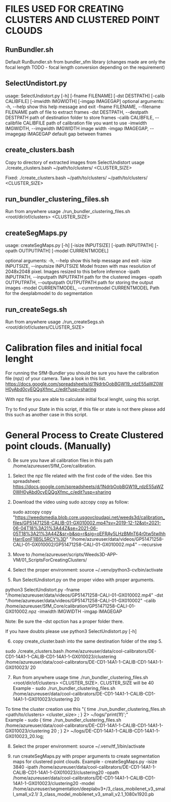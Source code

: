 # FILES USED FOR CREATING CLUSTERS AND CLUSTERED POINT CLOUDS 

## RunBundler.sh 
Default RunBundler.sh from bundler_sfm library (changes made are only the focal length TODO - focal length conversion depending on the requirement) 

## SelectUndistort.py 
usage: SelectUndistort.py [-h] [-fname FILENAME] [-dst DESTPATH]
                          [-calib CALIBFILE] [-imwidth IMGWIDTH]
                          [-imgap IMAGEGAP]
optional arguments:
  -h, --help            show this help message and exit
  -fname FILENAME, --filename FILENAME
                        path of file to extract frames
  -dst DESTPATH, --destpath DESTPATH
                        path of destination folder to store frames
  -calib CALIBFILE, --calibfile CALIBFILE
                        path of calibration file you want to use
  -imwidth IMGWIDTH, --imgwidth IMGWIDTH
                        image width
  -imgap IMAGEGAP, --imagegap IMAGEGAP
                        default gap between frames

## create_clusters.bash
Copy to directory of extracted images from SelectUndistort 
usage
./create_clusters.bash ~/path/to/clusters/ <CLUSTER_SIZE>

Fixed:  ./create_clusters.bash ~/path/to/clusters/ ~/path/to/clusters/ <CLUSTER_SIZE>


## run_bundler_clustering_files.sh 
Run from anywhere 
usage 
./run_bundler_clustering_files.sh <root/dir/of/clusters> <CLUSTER_SIZE> 


## createSegMaps.py 
usage: createSegMaps.py [-h] [-isize INPUTSIZE] [-ipath INPUTPATH]
                        [-opath OUTPUTPATH] [-model CURRENTMODEL]

optional arguments:
  -h, --help            show this help message and exit
  -isize INPUTSIZE, --inputsize INPUTSIZE
                        Model frozen with max resolution of 2048x2048 pixel.
                        Images resized to this before inference
  -ipath INPUTPATH, --inputpath INPUTPATH
                        path for the clustered images
  -opath OUTPUTPATH, --outputpath OUTPUTPATH
                        path for storing the output images
  -model CURRENTMODEL, --currentmodel CURRENTMODEL
                        Path for the deeplabmodel to do segmentation

## run_createSegs.sh
Run from anywhere 
usage 
./run_createSegs.sh <root/dir/of/clusters/CLUSTER_SIZE> 

# Calibration files and initial focal lenght

For running the SfM-Bundler you should be sure you have the calibration file (npz) of your camera. Take a look in this list. https://docs.google.com/spreadsheets/d/1NdrbOobBGW19_rdzE55aWZ0WH0yAbd0cyEQQgXfmc_c/edit?usp=sharing

With npz file you are able to calculate initial focal lenght, using this script.

Try to find your State in this script, if this file or state is not there please add this such as another case in this script. 

# General Process to Create Clustered point clouds. (Manually)
0. Be sure you have all calibration files in this path /home/azureuser/SfM_Core/calibration.

1. Select the npz file related with the first code of the video. 
    See this spreadsheet: https://docs.google.com/spreadsheets/d/1NdrbOobBGW19_rdzE55aWZ0WH0yAbd0cyEQQgXfmc_c/edit?usp=sharing

2. Download the video using sudo azcopy copy as follow:

    sudo azcopy copy "https://weedsmedia.blob.core.usgovcloudapi.net/weeds3d/calibration_files/GP51471258-CALIB-01-GX010002.mp4?sv=2019-12-12&st=2021-06-04T18%3A21%3A44Z&se=2021-06-05T18%3A21%3A44Z&sr=b&sp=r&sig=oEFRAy5LHzBMnT64r0tw5twIhhHarrEonF1IB5L5RCY%3D" "/home/azureuser/data/videos/GP51471258-CALI-01-GX010002/GP51471258-CALI-01-GX010002.mp4" --recursive
    
3. Move to /home/azureuser/scripts/Weeds3D-APP-VM/01_ScriptsForCreatingClusters/
    
4. Select the proper environment: source ~/.venv/python3-cv/bin/activate

5. Run SelectUndistort.py on the proper video with proper arguments. 

python3 SelectUndistort.py -fname "/home/azureuser/data/videos/GP51471258-CALI-01-GX010002.mp4" -dst "/home/azureuser/data/videos/GP51471258-CALI-01-GX010002" -calib /home/azureuser/SfM_Core/calibration/GP51471258-CALI-01-GX010002.npz -imwidth IMGWIDTH -imgap IMAGEGAP

Note: Be sure the -dst opction has a proper folder there.

If you have doubts please use python3 SelectUndistort.py [-h]

6. copy create_cluster.bash into the same destination folder of the step 5.

sudo ./create_clusters.bash /home/azureuser/data/cool-calibrators/DE-CD1-14A1-1-CALIB-CD1-14A1-1-GX010023/clustering /home/azureuser/data/cool-calibrators/DE-CD1-14A1-1-CALIB-CD1-14A1-1-GX010023/  20


7. Run from anywhere usage time ./run_bundler_clustering_files.sh <root/dir/of/clusters> <CLUSTER_SIZE>. CLUSTER_SIZE will be 40
Example - sudo ./run_bundler_clustering_files.sh /home/azureuser/data/cool-calibrators/DE-CD1-14A1-1-CALIB-CD1-14A1-1-GX010023/clustering 20 

To time the cluster creation use this "{ time  ./run_bundler_clustering_files.sh <path/to/clusters> <cluster_size> ; } 2> ~/logs/'print($1$f)';"  
Example - sudo { time ./run_bundler_clustering_files.sh /home/azureuser/data/cool-calibrators/DE-CD1-14A1-1-CALIB-CD1-14A1-1-GX010023/clustering 20 ; } 2> ~/logs/DE-CD1-14A1-1-CALIB-CD1-14A1-1-GX010023_20.log;

8. Select the proper environment: source ~/.venv/tf_1/bin/activate
  
9. run createSegMaps.py with proper arguments to create segmentation maps for clustered point clouds. 
  Example - createSegMaps.py -isize 3840 -ipath /home/azureuser/data/cool-calibrators/DE-CD1-14A1-1-CALIB-CD1-14A1-1-GX010023/clustering20 -opath /home/azureuser/data/cool-calibrators/DE-CD1-14A1-1-CALIB-CD1-14A1-1-GX010023/clustering20 -model /home/azureuser/segmentation/deeplabv3+/3_class_mobilenet_v3_small_small_v2.1/ 3_class_model_mobilenet_v3_small_v2.1_1080x1920.pb


